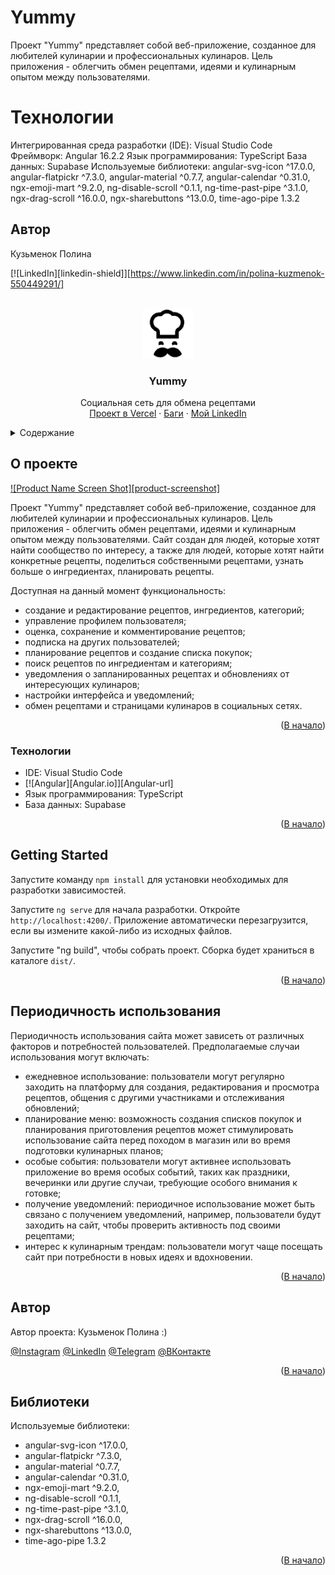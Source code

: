 # Yummy

Проект "Yummy" представляет собой веб-приложение, созданное для любителей кулинарии и профессиональных кулинаров. Цель приложения - облегчить обмен рецептами, идеями и кулинарным опытом между пользователями.

# Технологии

Интегрированная среда разработки (IDE): Visual Studio Code
Фреймворк: Angular 16.2.2
Язык программирования: TypeScript
База данных: Supabase
Используемые библиотеки:
angular-svg-icon ^17.0.0,
angular-flatpickr ^7.3.0,
angular-material ^0.7.7,
angular-calendar ^0.31.0,
ngx-emoji-mart ^9.2.0,
ng-disable-scroll ^0.1.1,
ng-time-past-pipe ^3.1.0,
ngx-drag-scroll ^16.0.0,
ngx-sharebuttons ^13.0.0,
time-ago-pipe 1.3.2



## Автор
Кузьменок Полина


<a name="readme-top"></a>

[![LinkedIn][linkedin-shield]][https://www.linkedin.com/in/polina-kuzmenok-550449291/]

<!-- PROJECT LOGO -->
<br />
<div align="center">
  <a href="https://github.com/othneildrew/Best-README-Template">
    <img src="src/assets/images/chef-night.png" alt="Logo" width="80" height="80">
  </a>

  <h3 align="center">Yummy</h3>

  <p align="center">
    Социальная сеть для обмена рецептами
    <br />
    <a href="https://yummy-world.vercel.app/">Проект в Vercel</a>
    ·
    <a href="https://github.com/krabochki/Yummy/issues">Баги</a>
    ·
    <a href="https://github.com/othneildrew/Best-README-Template/issues">Мой LinkedIn</a>
  </p>
</div>

<!-- TABLE OF CONTENTS -->
<details>
  <summary>Содержание</summary>
  <ol>
    <li>
      <a href="#about-the-project">О проекте</a>
      <ul>
        <li><a href="#built-with">Built With</a></li>
      </ul>
    </li>
    <li>
      <a href="#getting-started">Getting Started</a>
      <ul>
        <li><a href="#prerequisites">Prerequisites</a></li>
        <li><a href="#installation">Installation</a></li>
      </ul>
    </li>
    <li><a href="#usage">Usage</a></li>
    <li><a href="#roadmap">Roadmap</a></li>
    <li><a href="#contributing">Contributing</a></li>
    <li><a href="#license">License</a></li>
    <li><a href="#contact">Contact</a></li>
    <li><a href="#acknowledgments">Acknowledgments</a></li>
  </ol>
</details>

<!-- ABOUT THE PROJECT -->

## О проекте

[![Product Name Screen Shot][product-screenshot]](https://example.com)

Проект "Yummy" представляет собой веб-приложение, созданное для любителей кулинарии и профессиональных кулинаров. Цель приложения - облегчить обмен рецептами, идеями и кулинарным опытом между пользователями.
Сайт создан для людей, которые хотят найти сообщество по интересу, а также для людей, которые хотят найти конкретные рецепты, поделиться собственными рецептами, узнать больше о ингредиентах, планировать рецепты. 


Доступная на данный момент функциональность: 

- создание и редактирование рецептов, ингредиентов, категорий;
- управление профилем пользователя;
- оценка, сохранение и комментирование рецептов;
- подписка на других пользователей;
- планирование рецептов и создание списка покупок;
- поиск рецептов по ингредиентам и категориям;
- уведомления о запланированных рецептах и обновлениях от интересующих кулинаров;
- настройки интерфейса и уведомлений;
- обмен рецептами и страницами кулинаров в социальных сетях.

<p align="right">(<a href="#readme-top">В начало</a>)</p>

### Технологии

- IDE: Visual Studio Code
- [![Angular][Angular.io]][Angular-url]
- Язык программирования: TypeScript
- База данных: Supabase

<p align="right">(<a href="#readme-top">В начало</a>)</p>

<!-- GETTING STARTED -->

## Getting Started

Запустите команду  `npm install` для установки необходимых для разработки зависимостей.

Запустите `ng serve` для начала разработки. Откройте `http://localhost:4200/`. Приложение автоматически перезагрузится, если вы измените какой-либо из исходных файлов.

Запустите "ng build", чтобы собрать проект. Сборка будет храниться в каталоге `dist/`.

<p align="right">(<a href="#readme-top">В начало</a>)</p>


## Периодичность использования

Периодичность использования сайта может зависеть от различных факторов и потребностей пользователей. Предполагаемые случаи использования могут включать:
- ежедневное использование: пользователи могут регулярно заходить на платформу для создания, редактирования и просмотра рецептов, общения с другими участниками и отслеживания обновлений;
- планирование меню: возможность создания списков покупок и планирования приготовления рецептов может стимулировать использование сайта перед походом в магазин или во время подготовки кулинарных планов;
- особые события: пользователи могут активнее использовать приложение во время особых событий, таких как праздники, вечеринки или другие случаи, требующие особого внимания к готовке;
- получение уведомлений: периодичное использование может быть связано с получением уведомлений, например, пользователи будут заходить на сайт, чтобы проверить активность под своими рецептами;
- интерес к кулинарным трендам: пользователи могут чаще посещать сайт при потребности в новых идеях и вдохновении.

<p align="right">(<a href="#readme-top">В начало</a>)</p>


## Автор

Автор проекта: Кузьменок Полина :)

[@Instagram](https://twitter.com/your_username)
[@LinkedIn](https://www.linkedin.com/in/polina-kuzmenok-550449291/)
[@Telegram](https://t.me/krabochki)
[@ВКонтакте](https://vk.com/nanananana_come_on)


<p align="right">(<a href="#readme-top">В начало</a>)</p>

<!-- ACKNOWLEDGMENTS -->

## Библиотеки

Используемые библиотеки:
- angular-svg-icon ^17.0.0,
- angular-flatpickr ^7.3.0,
- angular-material ^0.7.7,
- angular-calendar ^0.31.0,
- ngx-emoji-mart ^9.2.0,
- ng-disable-scroll ^0.1.1,
- ng-time-past-pipe ^3.1.0,
- ngx-drag-scroll ^16.0.0,
- ngx-sharebuttons ^13.0.0,
- time-ago-pipe 1.3.2

<p align="right">(<a href="#readme-top">В начало</a>)</p>
